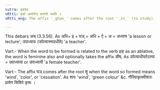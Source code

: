 ```yaml
---
sutra: इङश्च
vRtti: इङो धातोर्घञ् प्रत्ययो भवति ॥
vRtti_eng: The affix '_ghan_' comes after the root '_in_' (to study).

---
```

This debars अच् (3.3.56). As अधि+ इ + घञ् = अधि + ऐ + अ = अध्याय 'a lesson or lecture'; उपाध्यायः (उपेत्यास्मादधीते) 'a teacher'.

Vart:- When the word to be formed is related to the verb इङ् as an ablative, the word is feminine also and optionally takes the affix ङीष्. As उपेत्याधीयतेऽस्या = उपाध्याया or उपाध्यायी 'a female teacher'.

Vart:- The affix घञ् comes after the root शॄ when the word so formed means 'wind', 'color', or 'cessation'. As शारः 'wind', 'green colour' &c. गौरिवाकृतमीशारः प्रायेण सिशिरे कृशः ।